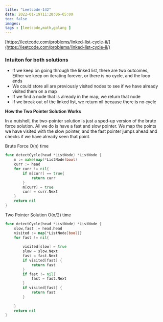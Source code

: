 ```yaml
---
title: "Leetcode-142"
date: 2022-01-19T11:28:06-05:00
toc: false
images:
tags : [leetcode,math,golang ]
---
```


[https://leetcode.com/problems/linked-list-cycle-ii/](https://leetcode.com/problems/linked-list-cycle-ii/)
### **Intuiton for both solutions**
* If we keep on going through the linked list, there are two outcomes, Either we keep on iterating forever, or there is no cycle, and the loop ends
* We could store all are previously visited nodes to see if we have already visited them on a map
* If we find a node that is already in the map, we return that node
* If we break out of the linked list, we return nil because there is no cycle


**How the Two Pointer Solution Works**

In a nutshell, the two-pointer solution is just a sped-up version of the brute force solution. All we do is have a fast and slow pointer. We map the points we have visited with the slow pointer, and the fast pointer jumps ahead and checks if we have already seen that point.

Brute Force O(n) time
``` go 
func detectCycle(head *ListNode) *ListNode {
    m := make(map[*ListNode]bool)
    curr := head
    for curr != nil{
        if m[curr] == true{
            return curr
        }
        m[curr] = true
        curr = curr.Next
    }
    return nil
}
```

Two Pointer Solution O(n/2) time
``` go
func detectCycle(head *ListNode) *ListNode {
    slow,fast := head,head
    visited := map[*ListNode]bool{}
    for fast != nil{
        
        visited[slow] = true
        slow = slow.Next
        fast = fast.Next
        if visited[fast] {
            return fast
        }
        if fast != nil{
            fast = fast.Next
        }
        if visited[fast] {
            return fast
        }
        
    }
    return nil
}
```


